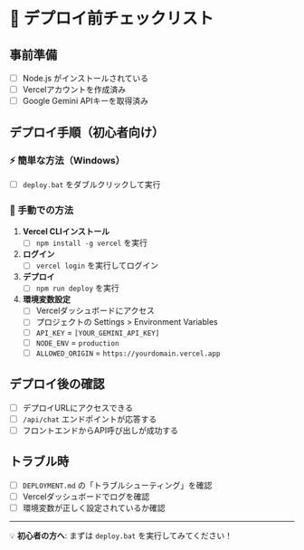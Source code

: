 # 🚀 デプロイ前チェックリスト

## 事前準備
- [ ] Node.js がインストールされている
- [ ] Vercelアカウントを作成済み
- [ ] Google Gemini APIキーを取得済み

## デプロイ手順（初心者向け）

### ⚡ 簡単な方法（Windows）
- [ ] `deploy.bat` をダブルクリックして実行

### 📱 手動での方法
1. **Vercel CLIインストール**
   - [ ] `npm install -g vercel` を実行

2. **ログイン**
   - [ ] `vercel login` を実行してログイン

3. **デプロイ**
   - [ ] `npm run deploy` を実行

4. **環境変数設定**
   - [ ] Vercelダッシュボードにアクセス
   - [ ] プロジェクトの Settings > Environment Variables
   - [ ] `API_KEY` = `[YOUR_GEMINI_API_KEY]`
   - [ ] `NODE_ENV` = `production`
   - [ ] `ALLOWED_ORIGIN` = `https://yourdomain.vercel.app`

## デプロイ後の確認
- [ ] デプロイURLにアクセスできる
- [ ] `/api/chat` エンドポイントが応答する
- [ ] フロントエンドからAPI呼び出しが成功する

## トラブル時
- [ ] `DEPLOYMENT.md` の「トラブルシューティング」を確認
- [ ] Vercelダッシュボードでログを確認
- [ ] 環境変数が正しく設定されているか確認

---
💡 **初心者の方へ**: まずは `deploy.bat` を実行してみてください！